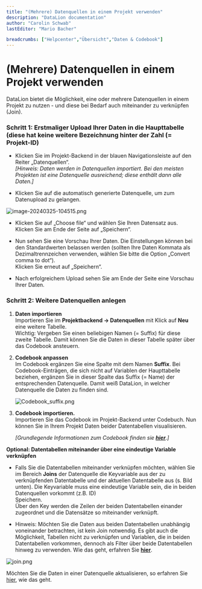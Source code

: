 ```yaml
---
title: "(Mehrere) Datenquellen in einem Projekt verwenden"
description: "DataLion documentation"
author: "Carolin Schwab"
lastEditor: "Mario Bacher"

breadcrumbs: ["Helpcenter","Übersicht","Daten & Codebook"]
---
```


# (Mehrere) Datenquellen in einem Projekt verwenden

DataLion bietet die Möglichkeit, eine oder mehrere Datenquellen in einem Projekt zu nutzen - und diese bei Bedarf auch miteinander zu verknüpfen (Join). 

### Schritt 1: Erstmaliger Upload Ihrer Daten in die Haupttabelle (diese hat keine weitere Bezeichnung hinter der Zahl (= Projekt-ID)

-   Klicken Sie im Projekt-Backend in der blauen Navigationsleiste auf den Reiter „Datenquellen“.  
    _[Hinweis: Daten werden in Datenquellen importiert. Bei den meisten Projekten ist eine Datenquelle ausreichend; diese enthält dann alle Daten.]_
    
-   Klicken Sie auf die automatisch generierte Datenquelle, um zum Datenupload zu gelangen.
    

![image-20240325-104515.png](/img/31358993.png)

-   Klicken Sie auf „Choose file“ und wählen Sie Ihren Datensatz aus. Klicken Sie am Ende der Seite auf „Speichern“.
    
-   Nun sehen Sie eine Vorschau Ihrer Daten. Die Einstellungen können bei den Standardwerten belassen werden (sollten Ihre Daten Kommata als Dezimaltrennzeichen verwenden, wählen Sie bitte die Option „Convert comma to dot“).  
    Klicken Sie erneut auf „Speichern“.
    
-   Nach erfolgreichem Upload sehen Sie am Ende der Seite eine Vorschau Ihrer Daten.
    

### Schritt 2: Weitere Datenquellen anlegen

1.  **Daten importieren**  
    Importieren Sie im **Projektbackend → Datenquellen** mit Klick auf **Neu** eine weitere Tabelle.  
    Wichtig: Vergeben Sie einen beliebigen Namen (= Suffix) für diese zweite Tabelle. Damit können Sie die Daten in dieser Tabelle später über das Codebook ansteuern. 
    
2.  **Codebook anpassen**  
    Im Codebook ergänzen Sie eine Spalte mit dem Namen **Suffix**. Bei Codebook-Einträgen, die sich nicht auf Variablen der Haupttabelle beziehen, ergänzen Sie in dieser Spalte das Suffix (= Name) der entsprechenden Datenquelle. Damit weiß DataLion, in welcher Datenquelle die Daten zu finden sind.
    
    ![Codebook_suffix.png](/img/31358999.png)
3.  **Codebook importieren.**  
    Importieren Sie das Codebook im Projekt-Backend unter Codebuch. Nun können Sie in Ihrem Projekt Daten beider Datentabellen visualisieren.  
      
    _[Grundlegende Informationen zum Codebook finden sie_ [_**hier**_](https://datalion.atlassian.net/servicedesk/customer/portal/1/article/3440656)_.]_
    

**Optional: Datentabellen miteinander über eine eindeutige Variable verknüpfen**

-   Falls Sie die Datentabellen miteinander verknüpfen möchten, wählen Sie im Bereich **Joins** der Datenquelle die Keyvariable aus der zu verknüpfenden Datentabelle und der aktuellen Datentabelle aus (s. Bild unten). Die Keyvariable muss eine eindeutige Variable sein, die in beiden Datenquellen vorkommt (z.B. ID)  
    Speichern.  
    Über den Key werden die Zeilen der beiden Datentabellen einander zugeordnet und die Datensätze so miteinander verknüpft.
    
-   Hinweis: Möchten Sie die Daten aus beiden Datentabellen unabhängig voneinander betrachten, ist kein Join notwendig. Es gibt auch die Möglichkeit, Tabellen nicht zu verknüpfen und Variablen, die in beiden Datentabellen vorkommen, dennoch als Filter über beide Datentabellen hinweg zu verwenden. Wie das geht, erfahren Sie [**hier**](31227921.html). 
    

![join.png](/img/31359005.png)

Möchten Sie die Daten in einer Datenquelle aktualisieren, so erfahren Sie [hier](Datenupdates_31260724.html), wie das geht.
